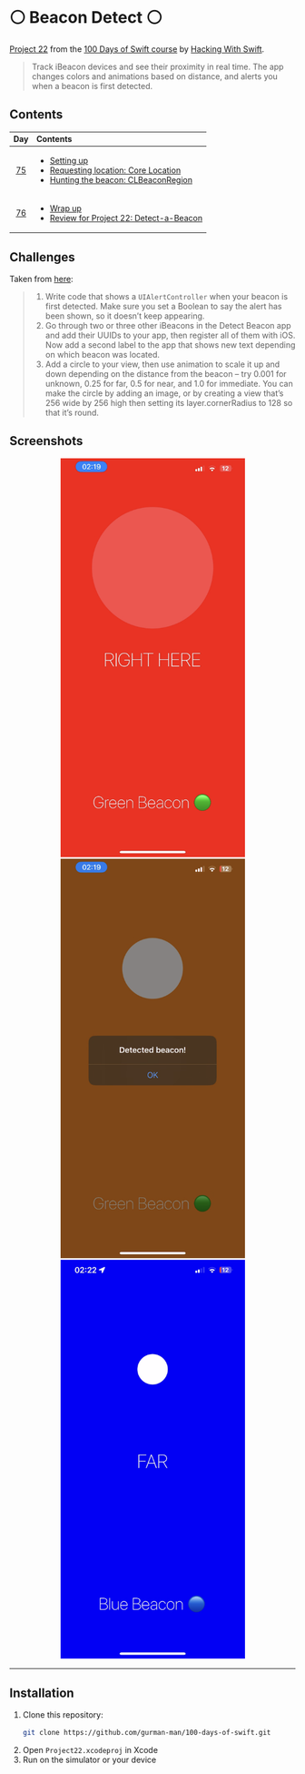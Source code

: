 # ⚪ Beacon Detect ⚪

[Project 22](https://www.hackingwithswift.com/read/22/overview) from the [100 Days of Swift course](https://www.hackingwithswift.com/100) by [Hacking With Swift](https://www.hackingwithswift.com/).

>Track iBeacon devices and see their proximity in real time. The app changes colors and animations based on distance, and alerts you when a beacon is first detected.

## Contents

|                      Day                      | Contents                                                                                                                                                                                                                                                                |
|:---------------------------------------------:|:------------------------------------------------------------------------------------------------------------------------------------------------------------------------------------------------------------------------------------------------------------------------|
| [75](https://www.hackingwithswift.com/100/75) | <ul><li>[Setting up](https://www.hackingwithswift.com/read/22/1/setting-up)</li><li>[Requesting location: Core Location](https://www.hackingwithswift.com/read/22/2)</li><li>[Hunting the beacon: CLBeaconRegion](https://www.hackingwithswift.com/read/22/3)</li></ul> |
| [76](https://www.hackingwithswift.com/100/76) | <ul><li>[Wrap up](https://www.hackingwithswift.com/read/22/4)</li><li>[Review for Project 22: Detect-a-Beacon](https://www.hackingwithswift.com/review/hws/project-22-detect-a-beacon)</li></ul>                                                                        |


## Challenges

Taken from [here](https://www.hackingwithswift.com/read/22/4):

>1. Write code that shows a `UIAlertController` when your beacon is first detected. Make sure you set a Boolean to say the alert has been shown, so it doesn’t keep appearing.
>2. Go through two or three other iBeacons in the Detect Beacon app and add their UUIDs to your app, then register all of them with iOS. Now add a second label to the app that shows new text depending on which beacon was located.
>3. Add a circle to your view, then use animation to scale it up and down depending on the distance from the beacon – try 0.001 for unknown, 0.25 for far, 0.5 for near, and 1.0 for immediate. You can make the circle by adding an image, or by creating a view that’s 256 wide by 256 high then setting its layer.cornerRadius to 128 so that it’s round.

## Screenshots

<div align="center">
  <img src="./Screenshots/1.png" alt="Near" width="325">
  <img src="./Screenshots/2.png" alt="Notification" width="325">
  <img src="./Screenshots/3.png" alt="Far" width="325">
</div>

---

## Installation

1. Clone this repository:  
   ```bash
   git clone https://github.com/gurman-man/100-days-of-swift.git
   ```
2. Open `Project22.xcodeproj` in Xcode
3. Run on the simulator or your device
